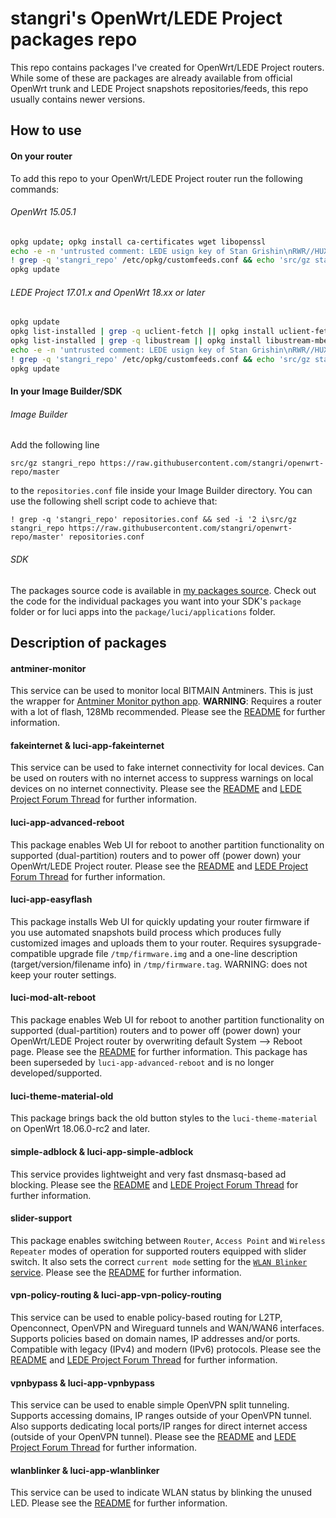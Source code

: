 # stangri's OpenWrt/LEDE Project packages repo
This repo contains packages I've created for OpenWrt/LEDE Project routers. While some of these are packages are already available from official OpenWrt trunk and LEDE Project snapshots repositories/feeds, this repo usually contains newer versions.

## How to use

#### On your router
To add this repo to your OpenWrt/LEDE Project router run the following commands:

###### OpenWrt 15.05.1
```sh
opkg update; opkg install ca-certificates wget libopenssl
echo -e -n 'untrusted comment: LEDE usign key of Stan Grishin\nRWR//HUXxMwMVnx7fESOKO7x8XoW4/dRidJPjt91hAAU2L59mYvHy0Fa\n' > /tmp/stangri-repo.pub && opkg-key add /tmp/stangri-repo.pub
! grep -q 'stangri_repo' /etc/opkg/customfeeds.conf && echo 'src/gz stangri_repo https://raw.githubusercontent.com/stangri/openwrt-repo/master' >> /etc/opkg/customfeeds.conf
opkg update
```

###### LEDE Project 17.01.x and OpenWrt 18.xx or later
```sh
opkg update
opkg list-installed | grep -q uclient-fetch || opkg install uclient-fetch
opkg list-installed | grep -q libustream || opkg install libustream-mbedtls
echo -e -n 'untrusted comment: LEDE usign key of Stan Grishin\nRWR//HUXxMwMVnx7fESOKO7x8XoW4/dRidJPjt91hAAU2L59mYvHy0Fa\n' > /tmp/stangri-repo.pub && opkg-key add /tmp/stangri-repo.pub
! grep -q 'stangri_repo' /etc/opkg/customfeeds.conf && echo 'src/gz stangri_repo https://raw.githubusercontent.com/stangri/openwrt-repo/master' >> /etc/opkg/customfeeds.conf
opkg update
```

#### In your Image Builder/SDK
###### Image Builder
Add the following line
```
src/gz stangri_repo https://raw.githubusercontent.com/stangri/openwrt-repo/master
```
to the ```repositories.conf``` file inside your Image Builder directory. You can use the following shell script code to achieve that:
```
! grep -q 'stangri_repo' repositories.conf && sed -i '2 i\src/gz stangri_repo https://raw.githubusercontent.com/stangri/openwrt-repo/master' repositories.conf
```

###### SDK
The packages source code is available in [my  packages source](https://github.com/stangri/openwrt_packages). Check out the code for the individual packages you want into your SDK's ```package``` folder or for luci apps into the ```package/luci/applications``` folder.


## Description of packages

#### antminer-monitor
This service can be used to monitor local BITMAIN Antminers. This is just the wrapper for [Antminer Monitor python app](https://github.com/anselal/antminer-monitor). **WARNING**: Requires a router with a lot of flash, 128Mb recommended. Please see the [README](https://github.com/stangri/openwrt_packages/blob/master/antminer-monitor/files/) for further information.


#### fakeinternet & luci-app-fakeinternet
This service can be used to fake internet connectivity for local devices.
Can be used on routers with no internet access to suppress warnings on local devices on no internet connectivity. Please see the [README](https://github.com/stangri/openwrt_packages/blob/master/fakeinternet/files/) and [LEDE Project Forum Thread](https://forum.lede-project.org/t/fakeinternet-service-package-wip/924) for further information.


#### luci-app-advanced-reboot
This package enables Web UI for reboot to another partition functionality on supported (dual-partition) routers and to power off (power down) your OpenWrt/LEDE Project router. Please see the [README](https://github.com/stangri/openwrt_packages/blob/master/luci-app-advanced-reboot/README.md) and [LEDE Project Forum Thread](https://forum.lede-project.org/t/web-ui-to-reboot-to-another-partition-for-dual-partition-routers/3423) for further information.

#### luci-app-easyflash
This package installs Web UI for quickly updating your router firmware if you use automated snapshots build process which produces fully customized images and uploads them to your router. Requires sysupgrade-compatible upgrade file ```/tmp/firmware.img``` and a one-line description (target/version/filename info) in ```/tmp/firmware.tag```. WARNING: does not keep your router settings.

#### luci-mod-alt-reboot
This package enables Web UI for reboot to another partition functionality on supported (dual-partition) routers and to power off (power down) your OpenWrt/LEDE Project router by overwriting default System --> Reboot page. Please see the [README](https://github.com/stangri/openwrt_packages/blob/master/luci-mod-alt-reboot/README.md) for further information. This package has been superseded by ```luci-app-advanced-reboot``` and is no longer developed/supported.

#### luci-theme-material-old
This package brings back the old button styles to the ```luci-theme-material``` on OpenWrt 18.06.0-rc2 and later.

#### simple-adblock & luci-app-simple-adblock
This service provides lightweight and very fast dnsmasq-based ad blocking. Please see the [README](https://github.com/stangri/openwrt_packages/blob/master/simple-adblock/files/README.md) and [LEDE Project Forum Thread](https://forum.lede-project.org/t/simple-adblock-fast-lightweight-and-fully-uci-luci-configurable-ad-blocking/1327) for further information.

#### slider-support
This package enables switching between ```Router```, ```Access Point``` and ```Wireless Repeater``` modes of operation for supported routers equipped with slider switch. It also sets the correct ```current mode``` setting for the [```WLAN Blinker``` service](https://github.com/stangri/openwrt_packages/blob/master/wlanblinker/files/README.md). Please see the [README](https://github.com/stangri/openwrt_packages/blob/master/slider-support/files/README.md) for further information.

#### vpn-policy-routing & luci-app-vpn-policy-routing
This service can be used to enable policy-based routing for L2TP, Openconnect, OpenVPN and Wireguard tunnels and WAN/WAN6 interfaces. Supports policies based on domain names, IP addresses and/or ports. Compatible with legacy (IPv4) and modern (IPv6) protocols. Please see the [README](https://github.com/stangri/openwrt_packages/blob/master/vpn-policy-routing/files/README.md) and [LEDE Project Forum Thread](https://forum.lede-project.org/t/vpn-policy-based-routing-web-ui-discussion/10389) for further information.

#### vpnbypass & luci-app-vpnbypass
This service can be used to enable simple OpenVPN split tunneling. Supports accessing domains, IP ranges outside of your OpenVPN tunnel. Also supports dedicating local ports/IP ranges for direct internet access (outside of your OpenVPN tunnel). Please see the [README](https://github.com/stangri/openwrt_packages/blob/master/vpnbypass/files/README.md) and [LEDE Project Forum Thread](https://forum.lede-project.org/t/vpn-bypass-split-tunneling-service-luci-ui/1106/12) for further information.

#### wlanblinker & luci-app-wlanblinker
This service can be used to indicate WLAN status by blinking the unused LED. Please see the [README](https://github.com/stangri/openwrt_packages/blob/master/wlanblinker/files/README.md) for further information.
